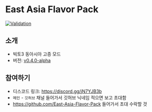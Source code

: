 # East Asia Flavor Pack

[![Validation](https://github.com/East-Asia-Flavor-Pack/East-Asia-Flavor-Pack/actions/workflows/validation.yml/badge.svg?branch=main)](https://github.com/East-Asia-Flavor-Pack/East-Asia-Flavor-Pack/actions/workflows/validation.yml)
<!-- 여기에 빨간 불이 들어왔을 시 뭔가 문제가 있다는 것이니, 공학자 팝한테 바로 알려주기를 부탁함 -->

## 소개

- 빅토3 동아시아 고증 모드
- 버전: [v0.4.0-alpha](https://github.com/East-Asia-Flavor-Pack/East-Asia-Flavor-Pack/releases)

## 참여하기

- 디스코드 링크: https://discord.gg/jN7YJB3b
- `메인` - `깃허브` 채널 들어가서 깃허브 닉네임 적으면 보고 초대함
- https://github.com/East-Asia-Flavor-Pack 들어가서 초대 수락할 것
